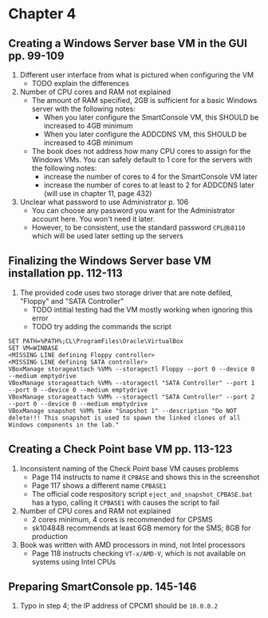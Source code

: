 # Chapter 4

## Creating a Windows Server base VM in the GUI pp. 99-109
1. Different user interface from what is pictured when configuring the VM
    - TODO explain the differences
2. Number of CPU cores and RAM not explained
    - The amount of RAM specified, 2GB is sufficient for a basic Windows server with the following notes:
      - When you later configure the SmartConsole VM, this SHOULD be increased to 4GB minimum
      - When you later configure the ADDCDNS VM, this SHOULD be increased to 4GB minimum
    - The book does not address how many CPU cores to assign for the Windows VMs. You can safely default to 1 core for the servers with the following notes:
      - increase the number of cores to 4 for the SmartConsole VM later
      - increase the number of cores to at least to 2 for ADDCDNS later (will use in chapter 11, page 432)
3. Unclear what password to use Administrator p. 106
    - You can choose any password you want for the Administrator account here. You won't need it later.
    - However, to be consistent, use the standard password `CPL@b8110` which will be used later setting  up the servers
## Finalizing the Windows Server base VM installation pp. 112-113
1. The provided code uses two storage driver that are note defiled, "Floppy" and "SATA Controller"
    - TODO intitial testing had the VM mostly working when ignoring this error
    - TODO try adding the commands the script

```
SET PATH=%PATH%;CL\ProgramFiles\Oracle\VirtualBox
SET VM=WINBASE
<MISSING LINE defining Floppy controller>
<MISSING LINE defining SATA controller>
VBoxManage storageattach %VM% --storagectl Floppy --port 0 --device 0 --medium emptydrive
VBoxManage storageattach %VM% --storagectl "SATA Controller" --port 1 --port 0 --device 0 --medium emptydrive
VBoxManage storageattach %VM% --storagectl "SATA Controller" --port 2 --port 0 --device 0 --medium emptydrive
VBoxManage snapshot %VM% take "Snapshot 1" --description "Do NOT delete!!! This snapshot is used to spawn the linked clones of all Windows components in the lab."
```
## Creating a Check Point base VM pp. 113-123
1. Inconsistent naming of the Check Point base VM causes problems
    - Page 114 instructs to name it `CPBASE` and shows this in the screenshot
    - Page 117 shows a different name `CPBASE1`
    - The official code respository script  `eject_and_snapshot_CPBASE.bat` has a typo, calling it `CPBASE1` with causes the script to fail
2. Number of CPU cores and RAM not explained
     - 2 cores minimum, 4 cores is recommended for CPSMS
     - sk104848 recommends at least 6GB memory for the SMS; 8GB for production
3. Book was written with AMD processors in mind, not Intel processors
    - Page 118 instructs checking `VT-x/AMD-V`, which is not available on systems using Intel CPUs
## Preparing SmartConsole pp. 145-146
1. Typo in step 4; the IP address of CPCM1 should be `10.0.0.2`
